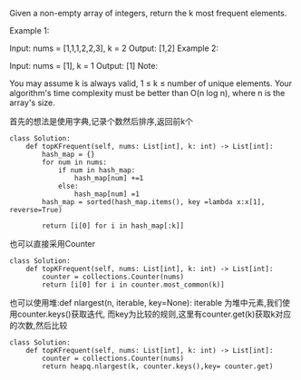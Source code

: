 Given a non-empty array of integers, return the k most frequent elements.

Example 1:

Input: nums = [1,1,1,2,2,3], k = 2
Output: [1,2]
Example 2:

Input: nums = [1], k = 1
Output: [1]
Note:

You may assume k is always valid, 1 ≤ k ≤ number of unique elements.
Your algorithm's time complexity must be better than O(n log n), where n is the array's size.


首先的想法是使用字典,记录个数然后排序,返回前k个
```
class Solution:
    def topKFrequent(self, nums: List[int], k: int) -> List[int]:
        hash_map = {}
        for num in nums:
            if num in hash_map:
                hash_map[num] +=1
            else:
                hash_map[num] =1
        hash_map = sorted(hash_map.items(), key =lambda x:x[1], reverse=True)
        
        return [i[0] for i in hash_map[:k]]
```

也可以直接采用Counter
```
class Solution:
    def topKFrequent(self, nums: List[int], k: int) -> List[int]:
        counter = collections.Counter(nums)
        return [i[0] for i in counter.most_common(k)]
```

也可以使用堆:def nlargest(n, iterable, key=None):
iterable 为堆中元素,我们使用counter.keys()获取迭代, 而key为比较的规则,这里有counter.get(k)获取k对应的次数,然后比较  

```
class Solution:
    def topKFrequent(self, nums: List[int], k: int) -> List[int]:
        counter = collections.Counter(nums)
        return heapq.nlargest(k, counter.keys(),key= counter.get)
        
```
